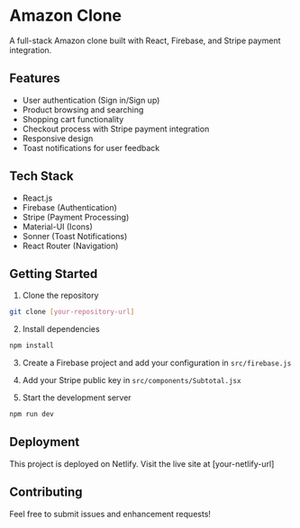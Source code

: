 # Amazon Clone

A full-stack Amazon clone built with React, Firebase, and Stripe payment integration.

## Features

- User authentication (Sign in/Sign up)
- Product browsing and searching
- Shopping cart functionality
- Checkout process with Stripe payment integration
- Responsive design
- Toast notifications for user feedback

## Tech Stack

- React.js
- Firebase (Authentication)
- Stripe (Payment Processing)
- Material-UI (Icons)
- Sonner (Toast Notifications)
- React Router (Navigation)

## Getting Started

1. Clone the repository
```bash
git clone [your-repository-url]
```

2. Install dependencies
```bash
npm install
```

3. Create a Firebase project and add your configuration in `src/firebase.js`

4. Add your Stripe public key in `src/components/Subtotal.jsx`

5. Start the development server
```bash
npm run dev
```

## Deployment

This project is deployed on Netlify. Visit the live site at [your-netlify-url]

## Contributing

Feel free to submit issues and enhancement requests!
